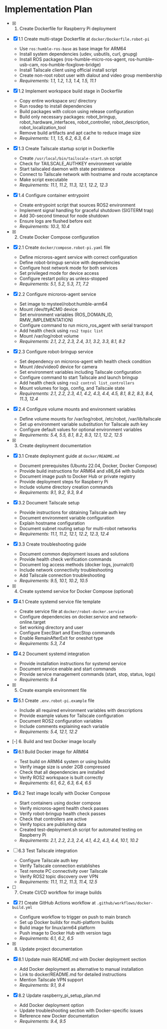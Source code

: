 # Implementation Plan

- [x] 1. Create Dockerfile for Raspberry Pi deployment
- [x] 1.1 Create multi-stage Dockerfile at `docker/Dockerfile.robot-pi`
  - Use `ros:humble-ros-base` as base image for ARM64
  - Install system dependencies (udev, usbutils, curl, gnupg)
  - Install ROS packages (ros-humble-micro-ros-agent, ros-humble-usb-cam, ros-humble-foxglove-bridge)
  - Install Tailscale client using official install script
  - Create non-root robot user with dialout and video group membership
  - _Requirements: 1.1, 1.2, 1.3, 1.4, 1.5, 11.1_

- [x] 1.2 Implement workspace build stage in Dockerfile
  - Copy entire workspace src/ directory
  - Run rosdep to install dependencies
  - Build packages with colcon using release configuration
  - Build only necessary packages: robot_bringup, robot_hardware_interfaces, robot_controller, robot_description, robot_localization_tool
  - Remove build artifacts and apt cache to reduce image size
  - _Requirements: 1.1, 1.5, 6.2, 6.3, 6.4_

- [x] 1.3 Create Tailscale startup script in Dockerfile
  - Create `/usr/local/bin/tailscale-start.sh` script
  - Check for TAILSCALE_AUTHKEY environment variable
  - Start tailscaled daemon with state persistence
  - Connect to Tailscale network with hostname and route acceptance
  - Make script executable
  - _Requirements: 11.1, 11.2, 11.3, 12.1, 12.2, 12.3_

- [x] 1.4 Configure container entrypoint
  - Create entrypoint script that sources ROS2 environment
  - Implement signal handling for graceful shutdown (SIGTERM trap)
  - Add 30-second timeout for node shutdown
  - Ensure logs are flushed before exit
  - _Requirements: 10.3, 10.4_

- [x] 2. Create Docker Compose configuration
- [x] 2.1 Create `docker/compose.robot-pi.yaml` file
  - Define microros-agent service with correct configuration
  - Define robot-bringup service with dependencies
  - Configure host network mode for both services
  - Set privileged mode for device access
  - Configure restart policy as unless-stopped
  - _Requirements: 5.1, 5.2, 5.3, 7.1, 7.2_

- [x] 2.2 Configure microros-agent service
  - Set image to mysteel/robot:humble-arm64
  - Mount /dev/ttyACM0 device
  - Set environment variables (ROS_DOMAIN_ID, RMW_IMPLEMENTATION)
  - Configure command to run micro_ros_agent with serial transport
  - Add health check using `ros2 topic list`
  - Mount /var/log/robot volume
  - _Requirements: 2.1, 2.2, 2.3, 2.4, 3.1, 3.2, 3.3, 8.1, 8.2_

- [x] 2.3 Configure robot-bringup service
  - Set dependency on microros-agent with health check condition
  - Mount /dev/video0 device for camera
  - Set environment variables including Tailscale configuration
  - Configure command to start Tailscale and launch bringup
  - Add health check using `ros2 control list_controllers`
  - Mount volumes for logs, config, and Tailscale state
  - _Requirements: 2.1, 2.2, 2.3, 4.1, 4.2, 4.3, 4.4, 4.5, 8.1, 8.2, 8.3, 8.4, 11.3, 12.4_

- [x] 2.4 Configure volume mounts and environment variables
  - Define volume mounts for /var/log/robot, /etc/robot, /var/lib/tailscale
  - Set up environment variable substitution for Tailscale auth key
  - Configure default values for optional environment variables
  - _Requirements: 5.4, 5.5, 8.1, 8.2, 8.3, 12.1, 12.2, 12.5_

- [x] 3. Create deployment documentation
- [x] 3.1 Create deployment guide at `docker/README.md`
  - Document prerequisites (Ubuntu 22.04, Docker, Docker Compose)
  - Provide build instructions for ARM64 and x86_64 with buildx
  - Document image push to Docker Hub or private registry
  - Provide deployment steps for Raspberry Pi
  - Include volume directory creation commands
  - _Requirements: 9.1, 9.2, 9.3, 9.4_

- [x] 3.2 Document Tailscale setup
  - Provide instructions for obtaining Tailscale auth key
  - Document environment variable configuration
  - Explain hostname configuration
  - Document subnet routing setup for multi-robot networks
  - _Requirements: 11.1, 11.2, 12.1, 12.2, 12.3, 12.4_

- [x] 3.3 Create troubleshooting guide
  - Document common deployment issues and solutions
  - Provide health check verification commands
  - Document log access methods (docker logs, journalctl)
  - Include network connectivity troubleshooting
  - Add Tailscale connection troubleshooting
  - _Requirements: 9.5, 10.1, 10.2, 10.5_

- [x] 4. Create systemd service for Docker Compose (optional)
- [x] 4.1 Create systemd service file template
  - Create service file at `docker/robot-docker.service`
  - Configure dependencies on docker.service and network-online.target
  - Set working directory and user
  - Configure ExecStart and ExecStop commands
  - Enable RemainAfterExit for oneshot type
  - _Requirements: 5.3, 7.4_

- [x] 4.2 Document systemd integration
  - Provide installation instructions for systemd service
  - Document service enable and start commands
  - Provide service management commands (start, stop, status, logs)
  - _Requirements: 9.4_

- [x] 5. Create example environment file
- [x] 5.1 Create `.env.robot-pi.example` file
  - Include all required environment variables with descriptions
  - Provide example values for Tailscale configuration
  - Document ROS2 configuration variables
  - Include comments explaining each variable
  - _Requirements: 5.4, 12.1, 12.2_

- [-] 6. Build and test Docker image locally
- [x] 6.1 Build Docker image for ARM64
  - Test build on ARM64 system or using buildx
  - Verify image size is under 2GB compressed
  - Check that all dependencies are installed
  - Verify ROS2 workspace is built correctly
  - _Requirements: 6.1, 6.2, 6.3, 6.4, 6.5_

- [x] 6.2 Test image locally with Docker Compose
  - Start containers using docker compose
  - Verify microros-agent health check passes
  - Verify robot-bringup health check passes
  - Check that controllers are active
  - Verify topics are publishing data
  - Created test-deployment.sh script for automated testing on Raspberry Pi
  - _Requirements: 2.1, 2.2, 2.3, 2.4, 4.1, 4.2, 4.3, 4.4, 10.1, 10.2_

- [ ] 6.3 Test Tailscale integration
  - Configure Tailscale auth key
  - Verify Tailscale connection establishes
  - Test remote PC connectivity over Tailscale
  - Verify ROS2 topic discovery over VPN
  - _Requirements: 11.1, 11.2, 11.3, 11.4, 12.5_

- [ ] 7. Create CI/CD workflow for image builds
- [x] 7.1 Create GitHub Actions workflow at `.github/workflows/docker-build.yml`
  - Configure workflow to trigger on push to main branch
  - Set up Docker buildx for multi-platform builds
  - Build image for linux/arm64 platform
  - Push image to Docker Hub with version tags
  - _Requirements: 6.1, 6.2, 6.5_

- [x] 8. Update project documentation
- [x] 8.1 Update main README.md with Docker deployment section
  - Add Docker deployment as alternative to manual installation
  - Link to docker/README.md for detailed instructions
  - Mention Tailscale VPN support
  - _Requirements: 9.1, 9.4_

- [x] 8.2 Update raspberry_pi_setup_plan.md
  - Add Docker deployment option
  - Update troubleshooting section with Docker-specific issues
  - Reference new Docker documentation
  - _Requirements: 9.4, 9.5_
